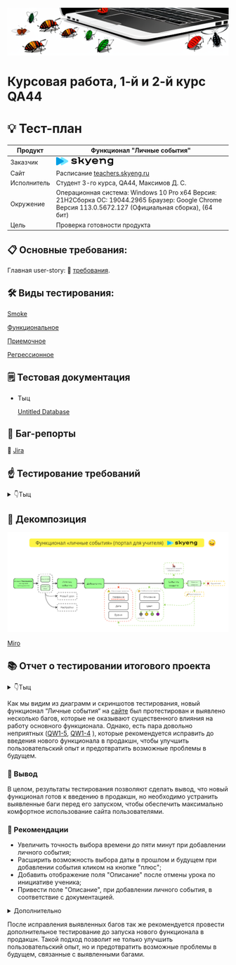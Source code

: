 ![](assets/Head.png) 

# Курсовая работа, 1-й и 2-й курс QA44

# 💡 Тест-план

| Продукт | Функционал "Личные события" | 
|---|---|
| Заказчик | <img src=assets/skyeng-logo-light_2.png width="130" height="20"> |
| Сайт | Расписание [teachers.skyeng.ru](https://teachers.skyeng.ru/schedule) |
| Исполнитель | Студент 3-го курса, QA44, Максимов Д. С. |
| Окружение | Операционная система: Windows 10 Pro x64 Версия: 21H2Сборка ОС: 19044.2965 Браузер: Google Chrome Версия 113.0.5672.127 (Официальная сборка), (64 бит) |
| Цель | Проверка готовности продукта |

## 📋 Основные требования:

Главная user-story: 🔗 [требования](https://www.notion.so/6746e543d02c43879de0057cafe196b0?pvs=21).

## 🛠 Виды тестирования:

[Smoke](https://app.qase.io/project/QW1?suite=2)

[Функциональное](https://chlist.sitechco.ru/project/43508/checklist/1508434/details) 

[Приемочное](https://app.qase.io/project/QW1?suite=1)

[Регрессионное](https://chlist.sitechco.ru/project/43508/checklist/1508873/details)

## 🗒 Тестовая документация

- Тыц
    
    [Untitled Database](%D0%9A%D1%83%D1%80%D1%81%D0%BE%D0%B2%D0%B0%D1%8F%20%D1%80%D0%B0%D0%B1%D0%BE%D1%82%D0%B0,%201-%D0%B8%CC%86%20%D0%B8%202-%D0%B8%CC%86%20%D0%BA%D1%83%D1%80%D1%81%20QA44%20656e4375fa974a29b25765b97b5f5003/Untitled%20Database%2041404ccc80ec43a391f94bbd69d10077.csv)
    

## 🐞 Баг-репорты

🔗 [Jira](https://homework-qa31.atlassian.net/jira/software/c/projects/QW1/issues)

## ☝️ Тестирование требований
<details>
  <summary>👇Тыц</summary>
| Требование | Вопрос к требованию | Критерий |
| --- | --- | --- |
| Преподаватель может добавить личное событие кликнув в слот | Обводка сетка слотов малозаметна на макете | Недвусмысленность |
| Преподаватель может добавить личное событие нажав на плюс | Плюс на макете не отмечен | Недвусмысленность |
| Для удаления личного события необходимо на него кликнуть и нажать кнопку «Удалить» | Как подтверждается удаление личного события? | Полнота |
| Для того чтобы отредактировать личное событие, необходимо кликнуть на него и нажать «Редактировать». | Как подтверждается редактирование личного события? | Полнота |
| Если событие и урок совпадают по времени, урок отображается всегда выше всего.
Если два события происходят в одно время, отображается выше то, которое было создано последним. | Как происходит отображение событий, назначенных на одно время, если их больше 2-х? | Корректность |
</details>

## 🔎 Декомпозиция
<img src="assets/decomposition.PNG" alt="Decomposition"/>

[Miro](https://miro.com/app/board/uXjVMC9ROLI=/?share_link_id=277424855356)

## 📚 Отчет о тестировании итогового проекта
<details>
  <summary>👇Тыц</summary>
<img src=assets/acceptance.png>
<img src=assets/smoke.png>
<img src=assets/F1.jpg>
<img src=assets/F2.jpg>
</details>


Как мы видим из диаграмм и скриншотов тестирования, новый функционал “Личные события“ на [сайте](https://teachers.skyeng.ru/schedule) был протестирован и выявлено несколько багов, которые не оказывают существенного влияния на работу основного функционала. Однако, есть пара довольно неприятных ([QW1-5](https://homework-qa31.atlassian.net/jira/software/c/projects/QW1/issues/QW1-5), [QW1-4](https://homework-qa31.atlassian.net/browse/QW1-4) ), которые рекомендуется исправить до введения нового функционала в продакшн, чтобы улучшить пользовательский опыт и предотвратить возможные проблемы в будущем.

### 📒 Вывод

В целом, результаты тестирования позволяют сделать вывод, что новый функционал готов к введению в продакшн, но необходимо устранить выявленные баги перед его запуском, чтобы обеспечить максимально комфортное использование сайта пользователями.

### 📌 Рекомендации

- Увеличить точность выбора времени до пяти минут при добавлении личного события;
- Расширить возможность выбора даты в прошлом и будущем при добавлении события кликом на кнопке "плюс";
- Добавить отображение поля "Описание" после отмены урока по инициативе ученика;
- Привести поле "Описание", при добавлении личного события, в соответствие с документацией.
<details>
    <summary>Дополнительно</summary>
    
    Добавить возможность скрытия левого меню, чтобы только расписание отображалось в полный экран.
    
  <img src=assets/R1_copy.jpg>
    
    Увеличить кратность масштабирования расписания (добавить увеличенный масштаб).
    
  <img src=assets/R2-2_copy.jpg>
    
    Убрать прокрутку расписания по горизонтали, т.к. на данный момент она бесполезна.
    
  <img src=assets/R3_copy_1.jpg>
  <img src=assets/R3_copy_1.jpg>

    Сделать границы сетки расписания более различимыми (контрастными по отношению к фону).
    
   <img src=assets/R4_copy.jpg>
    
    Вынести чек-бокс "Личные события" из меню с настройками. Также добавить возможность отображения личных событий отдельно от уроков.
    
<img src=assets/R5_copy.jpg>
    
    Добавить в настройки темы отображения сетки расписания.
    
    Добавить палитру RGB в цвета выбора личного события.
    
   <img src=assets/R7_copy.jpg>
    
    Добавить возможность сохранения цветовых шаблонов для личных событий.
</details>

После исправления выявленных багов так же рекомендуется провести дополнительное тестирование до запуска нового функционала в продакшн. Такой подход позволит не только улучшить пользовательский опыт, но и предотвратить возможные проблемы в будущем, связанные с выявленными багами.
